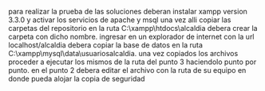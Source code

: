 para realizar la prueba de las soluciones deberan instalar xampp version 3.3.0 y activar los servicios de apache y msql
una vez alli copiar las carpetas del repositorio en la ruta C:\xampp\htdocs\alcaldia debera crear la carpeta con dicho nombre.
ingresar en un explorador de internet con la url localhost/alcaldia 
debera copiar la base de datos en la ruta C:\xampp\mysql\data\usuariosalcaldia.
una vez copiados los archivos proceder a ejecutar los mismos de la ruta del punto 3 haciendolo punto por punto.
en el punto 2 debera editar el archivo con la ruta de su equipo en donde pueda alojar la copia de seguridad
